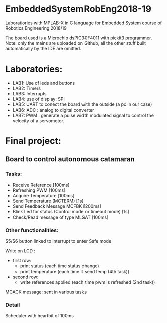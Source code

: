 # EmbeddedSystemRobEng2018-19
Laboratiories with MPLAB-X in C language for Embedded System course of Robotics Engineering 2018/19 

The board used is a Microchip dsPIC30F4011 with pickit3 programmer.  
Note: only the mains are uploaded on Github, all the other stuff built automatically by the IDE are omitted.

# Laboratories:

* LAB1: Use of leds and buttons
* LAB2: Timers
* LAB3: Interrupts
* LAB4: use of display: SPI
* LAB5: UART to conect the board with the outside (a pc in our case)
* LAB6: ADC : analog to digital converter 
* LAB7: PWM : generate a pulse width modulated signal to control the velocity of a servomotor.

# Final project:
## Board to control autonomous catamaran

### Tasks:
* Receive Reference [100ms]
* Refreshing PWM [100ms]
* Acquire Temperature [100ms]
* Send Temperature (MCTERM) [1s]
* Send Feedback Message MCFBK [200ms]
* Blink Led for status (Control mode or timeout mode) [1s]
* Check/Read message of type MLSAT [100ms]

### Other functionalities:
S5/S6 button linked to interrupt to enter Safe mode

Write on LCD :
+ first row: 
    + print status (each time status change)
    + print temperature (each time it send temp (4th task))
+ second row:
    + write references applied (each time pwm is refreshed (2nd task))

MCACK message: sent in various tasks

### Detail
Scheduler with heartbit of 100ms
